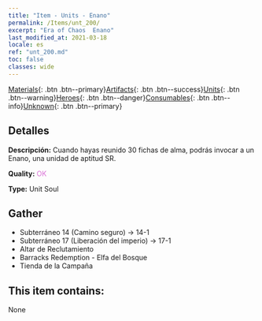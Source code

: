```yaml
---
title: "Item - Units - Enano"
permalink: /Items/unt_200/
excerpt: "Era of Chaos  Enano"
last_modified_at: 2021-03-18
locale: es
ref: "unt_200.md"
toc: false
classes: wide
---
```

 [Materials](/es/Items/){: .btn .btn--primary}[Artifacts](/es/Items/Artifacts/){: .btn .btn--success}[Units](/es/Items/Units/){: .btn .btn--warning}[Heroes](/es/Items/Heroes/){: .btn .btn--danger}[Consumables](/es/Items/Consumables/){: .btn .btn--info}[Unknown](/es/Items/Unknown/){: .btn .btn--primary}

## Detalles
 **Descripción:** Cuando hayas reunido 30 fichas de alma, podrás invocar a un Enano, una unidad de aptitud SR.

 **Quality:** <span style="color: #DA70D6">OK</span>

 **Type:** Unit Soul

## Gather

*    Subterráneo 14 (Camino seguro) -> 14-1 
*    Subterráneo 17 (Liberación del imperio) -> 17-1 
*    Altar de Reclutamiento 
*    Barracks Redemption - Elfa del Bosque 
*    Tienda de la Campaña 

## This item contains:

  None


